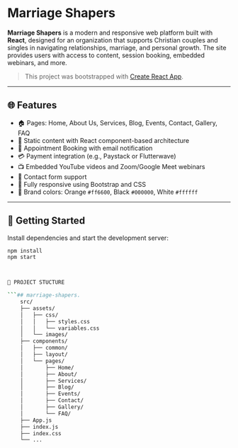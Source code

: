 # Marriage Shapers

**Marriage Shapers** is a modern and responsive web platform built with **React**, designed for an organization that supports Christian couples and singles in navigating relationships, marriage, and personal growth. The site provides users with access to content, session booking, embedded webinars, and more.

> This project was bootstrapped with [Create React App](https://github.com/facebook/create-react-app).

---

## 🌐 Features

- 🏠 Pages: Home, About Us, Services, Blog, Events, Contact, Gallery, FAQ
- 📖 Static content with React component-based architecture
- 📅 Appointment Booking with email notification
- 💳 Payment integration (e.g., Paystack or Flutterwave)
- 📺 Embedded YouTube videos and Zoom/Google Meet webinars
- 📨 Contact form support
- 📱 Fully responsive using Bootstrap and CSS
- 🎨 Brand colors: Orange `#ff6600`, Black `#000000`, White `#ffffff`

---

## 🚀 Getting Started

Install dependencies and start the development server:

```bash
npm install
npm start



📁 PROJECT STUCTURE

```## marriage-shapers.
    src/
    ├── assets/
    │   ├── css/
    │   │   ├── styles.css         
    │   │   └── variables.css     
    │   └── images/                
    ├── components/
    │   ├── common/               
    │   ├── layout/               
    │   └── pages/                
    │       ├── Home/
    │       ├── About/
    │       ├── Services/
    │       ├── Blog/
    │       ├── Events/
    │       ├── Contact/
    │       ├── Gallery/
    │       └── FAQ/
    ├── App.js                     
    ├── index.js                   
    ├── index.css                 
    └── ...                        


